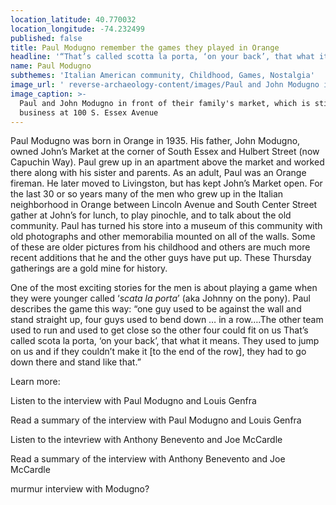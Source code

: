 ```yaml
---
location_latitude: 40.770032
location_longitude: -74.232499
published: false
title: Paul Modugno remember the games they played in Orange
headline: '“That’s called scotta la porta, ‘on your back’, that what it means” '
name: Paul Modugno
subthemes: 'Italian American community, Childhood, Games, Nostalgia'
image_url: ' reverse-archaeology-content/images/Paul and John Modugno in front of Johns Market.JPG '
image_caption: >-
  Paul and John Modugno in front of their family's market, which is still in
  business at 100 S. Essex Avenue
---
```

Paul Modugno was born in Orange in 1935. His father, John Modugno, owned John’s Market at the corner of South Essex and Hulbert Street (now Capuchin Way). Paul grew up in an apartment above the market and worked there along with his sister and parents. As an adult, Paul was an Orange fireman. He later moved to Livingston, but has kept John’s Market open. For the last 30 or so years many of the men who grew up in the Italian neighborhood in Orange between Lincoln Avenue and South Center Street gather at John’s for lunch, to play pinochle, and to talk about the old community. Paul has turned his store into a museum of this community with old photographs and other memorabilia mounted on all of the walls. Some of these are older pictures from his childhood and others are much more recent additions that he and the other guys have put up. These Thursday gatherings are a gold mine for history.

One of the most exciting stories for the men is about playing a game when they were younger called ‘_scata la porta_’ (aka Johnny on the pony). Paul describes the game this way: “one guy used to be against the wall and stand straight up, four guys used to bend down … in a row….The other team used to run and used to get close so the other four could fit on us That’s called scota la porta, ‘on your back’, that what it means. They used to jump on us and if they couldn’t make it [to the end of the row], they had to go down there and stand like that.”  

Learn more:  

Listen to the interview with Paul Modugno and Louis Genfra  

Read a summary of the interview with Paul Modugno and Louis Genfra  

Listen to the  intevriew with Anthony Benevento and Joe McCardle  

Read a summary of the interview with Anthony Benevento and Joe McCardle  

murmur interview with Modugno?
